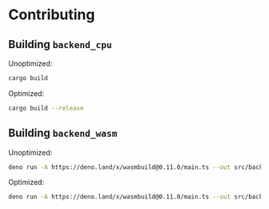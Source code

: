 # Contributing

## Building `backend_cpu`

Unoptimized:

```sh
cargo build
```

Optimized:

```sh
cargo build --release
```

## Building `backend_wasm`

Unoptimized:

```sh
deno run -A https://deno.land/x/wasmbuild@0.11.0/main.ts --out src/backend_wasm/lib --debug
```

Optimized:

```sh
deno run -A https://deno.land/x/wasmbuild@0.11.0/main.ts --out src/backend_wasm/lib
```
